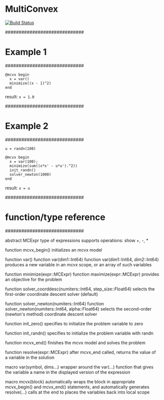 # MultiConvex

[![Build Status](https://travis-ci.org/chrisdesa/MultiConvex.jl.svg?branch=master)](https://travis-ci.org/chrisdesa/MultiConvex.jl)

#############################
# Example 1
#############################
```
@mcvx begin
  x = var()
  minimize((x - 1)^2)
end
```

result: `x = 1.0`

#############################
# Example 2
#############################

```
u = randn(100)

@mcvx begin
  x = var(100);
  minimize(sum((x*x' - u*u').^2))
  init_randn()
  solver_newton(1000)
end
```

result: `x = u`

#############################
# function/type reference
#############################

abstract MCExpr
  type of expressions
  supports operations:
    show
    +, -, *

function mcvx_begin()
   initializes an mcvx model

function var()
function var(dim1::Int64)
function var(dim1::Int64, dim2::Int64)
  produces a new variable in an mcvx scope, or an array of such variables

function minimize(expr::MCExpr)
function maximize(expr::MCExpr)
  provides an objective for the problem

function solver_coorddesc(numiters::Int64, step_size::Float64)
  selects the first-order coordinate descent solver
  (default)

function solver_newton(numiters::Int64)
function solver_newton(numiters::Int64, alpha::Float64)
  selects the second-order (newton's method) coordinate descent solver

function init_zero()
  specifies to initialize the problem variable to zero

function init_randn()
  specifies to initialize the problem variable with randn

function mcvx_end()
  finishes the mcvx model and solves the problem

function resolve(expr::MCExpr)
  after mcvx_end called, returns the value of a variable in the solution

macro var(symbol, dims...)
  wrapper around the var(...) function that gives the variable a name in
  the displayed version of the expression

macro mcvx(block)
  automatically wraps the block in appropriate mcvx_begin() and mcvx_end()
  statements, and automatically generates resolve(...) calls at the end
  to places the variables back into local scope

